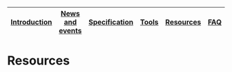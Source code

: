 | [Introduction](../Introduction/index.md) | [News and events](.../News-and-events/index.md) | [Specification](../Specification/index.md) | [Tools](../Tools/index.md) | [Resources](../Resources/index.md) | [FAQ](../FAQ/index.md) | [About](../About/index.md) |
|-|-|-|-|-|-|-|

# Resources


